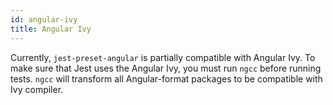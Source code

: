 ```yaml
---
id: angular-ivy
title: Angular Ivy
---
```


Currently, `jest-preset-angular` is partially compatible with Angular Ivy. To make sure that Jest uses the Angular Ivy,
you must run `ngcc` before running tests. `ngcc` will transform all Angular-format packages to be compatible
with Ivy compiler.
